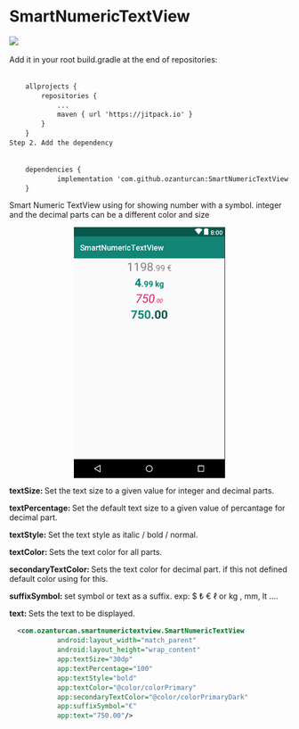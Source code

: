 # SmartNumericTextView

[![](https://jitpack.io/v/ozanturcan/SmartNumericTextView.svg)](https://jitpack.io/#ozanturcan/SmartNumericTextView)

Add it in your root build.gradle at the end of repositories:
```xml

	allprojects {
		repositories {
			...
			maven { url 'https://jitpack.io' }
		}
	}
Step 2. Add the dependency
```
```xml

	dependencies {
	        implementation 'com.github.ozanturcan:SmartNumericTextView:Tag'
	}
```

Smart Numeric TextView using for showing number with a symbol. integer and the decimal parts can be a different color and size 
<th>

<p align="center">
<img align="center" src="https://github.com/ozanturcan/SmartNumericTextView/blob/master/screenshot/smartnumericscreenshot.png"  height="450"/>
</p>

<p>
<b>textSize: </b> Set the text size to a given value for integer and decimal parts.
</p>
<p>
<b>textPercentage: </b> Set the default text size to a given value of percantage for decimal part.
</p>
<p>
<b>textStyle: </b> Set the text style as italic / bold / normal.
</p>
<p>
<b>textColor: </b> Sets the text color for all parts.
</p>
<p>
<b>secondaryTextColor: </b> Sets the text color for decimal part. if this not defined default color using for this.
</p>
<p>
<b>suffixSymbol: </b> set symbol or text as a suffix. exp: $ ₺ € ℓ  or kg , mm, lt .... 
</p>

<b>text: </b> Sets the text to be displayed.


```xml
  <com.ozanturcan.smartnumerictextview.SmartNumericTextView
            android:layout_width="match_parent"
            android:layout_height="wrap_content"
            app:textSize="30dp"
            app:textPercentage="100"
            app:textStyle="bold"
            app:textColor="@color/colorPrimary"
            app:secondaryTextColor="@color/colorPrimaryDark"
            app:suffixSymbol="€"
            app:text="750.00"/>
         
```
